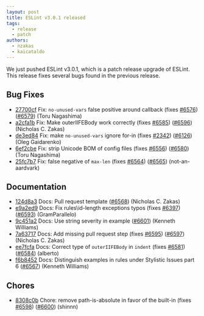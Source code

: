 ```yaml
---
layout: post
title: ESLint v3.0.1 released
tags:
  - release
  - patch
authors:
  - nzakas
  - kaicataldo
---
```


We just pushed ESLint v3.0.1, which is a patch release upgrade of ESLint. This release  fixes several bugs found in the previous release.










## Bug Fixes


* [27700cf](https://github.com/eslint/eslint/commit/27700cf) Fix: `no-unused-vars` false positive around callback (fixes [#6576](https://github.com/eslint/eslint/issues/6576)) ([#6579](https://github.com/eslint/eslint/issues/6579)) (Toru Nagashima)
* [a2cfa1b](https://github.com/eslint/eslint/commit/a2cfa1b) Fix: Make outerIIFEBody work correctly (fixes [#6585](https://github.com/eslint/eslint/issues/6585)) ([#6596](https://github.com/eslint/eslint/issues/6596)) (Nicholas C. Zakas)
* [de3ed84](https://github.com/eslint/eslint/commit/de3ed84) Fix: make `no-unused-vars` ignore for-in (fixes [#2342](https://github.com/eslint/eslint/issues/2342)) ([#6126](https://github.com/eslint/eslint/issues/6126)) (Oleg Gaidarenko)
* [6ef2cbe](https://github.com/eslint/eslint/commit/6ef2cbe) Fix: strip Unicode BOM of config files (fixes [#6556](https://github.com/eslint/eslint/issues/6556)) ([#6580](https://github.com/eslint/eslint/issues/6580)) (Toru Nagashima)
* [25fc7b7](https://github.com/eslint/eslint/commit/25fc7b7) Fix: false negative of `max-len` (fixes [#6564](https://github.com/eslint/eslint/issues/6564)) ([#6565](https://github.com/eslint/eslint/issues/6565)) (not-an-aardvark)




## Documentation


* [124d8a3](https://github.com/eslint/eslint/commit/124d8a3) Docs: Pull request template ([#6568](https://github.com/eslint/eslint/issues/6568)) (Nicholas C. Zakas)
* [e9a2ed9](https://github.com/eslint/eslint/commit/e9a2ed9) Docs: Fix rules\id-length exceptions typos (fixes [#6397](https://github.com/eslint/eslint/issues/6397)) ([#6593](https://github.com/eslint/eslint/issues/6593)) (GramParallelo)
* [9c451a2](https://github.com/eslint/eslint/commit/9c451a2) Docs: Use string severity in example ([#6601](https://github.com/eslint/eslint/issues/6601)) (Kenneth Williams)
* [7a63717](https://github.com/eslint/eslint/commit/7a63717) Docs: Add missing pull request step (fixes [#6595](https://github.com/eslint/eslint/issues/6595)) ([#6597](https://github.com/eslint/eslint/issues/6597)) (Nicholas C. Zakas)
* [ee7fcfa](https://github.com/eslint/eslint/commit/ee7fcfa) Docs: Correct type of `outerIIFEBody` in `indent` (fixes [#6581](https://github.com/eslint/eslint/issues/6581)) ([#6584](https://github.com/eslint/eslint/issues/6584)) (alberto)
* [f6b8452](https://github.com/eslint/eslint/commit/f6b8452) Docs: Distinguish examples in rules under Stylistic Issues part 6 ([#6567](https://github.com/eslint/eslint/issues/6567)) (Kenneth Williams)








## Chores


* [8308c0b](https://github.com/eslint/eslint/commit/8308c0b) Chore: remove path-is-absolute in favor of the built-in (fixes [#6598](https://github.com/eslint/eslint/issues/6598)) ([#6600](https://github.com/eslint/eslint/issues/6600)) (shinnn)
